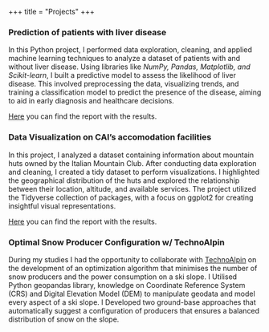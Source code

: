 +++
title = "Projects"
+++

### Prediction of patients with liver disease 

In this Python project, I performed data exploration, cleaning, and applied machine learning techniques to analyze a dataset of patients with and without liver disease. Using libraries like *NumPy, Pandas, Matplotlib, and Scikit-learn*, I built a predictive model to assess the likelihood of liver disease. This involved preprocessing the data, visualizing trends, and training a classification model to predict the presence of the disease, aiming to aid in early diagnosis and healthcare decisions.

[Here](https://kavinskyt.github.io/cases/ds_report.html) you can find the report with the results.

### Data Visualization on CAI’s accomodation facilities

In this project, I analyzed a dataset containing information about mountain huts owned by the Italian Mountain Club. After conducting data exploration and cleaning, I created a tidy dataset to perform visualizations. I highlighted the geographical distribution of the huts and explored the relationship between their location, altitude, and available services. The project utilized the Tidyverse collection of packages, with a focus on ggplot2 for creating insightful visual representations.

[Here](https://kavinskyt.github.io/cases/dv_report.html) you can find the report with the results.

### Optimal Snow Producer Configuration w/ TechnoAlpin

During my studies I had the opportunity to collaborate with [TechnoAlpin](https://www.technoalpin.com/en/) on the development of an optimization algorithm that minimises the number of snow producers and the power consumption on a ski slope. I Utilised Python geopandas library, knowledge on Coordinate Reference System (CRS) and Digital Elevation Model (DEM) to manipulate geodata and model every aspect of a ski slope. I Developed two ground-base approaches that automatically suggest a configuration of producers that ensures a balanced distribution of snow on the slope.
